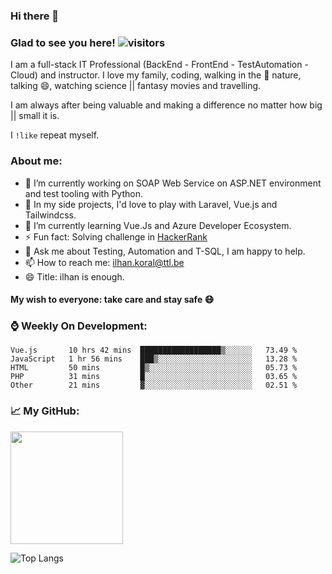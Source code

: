 ### Hi there 👋

<!--
**ikoral/ikoral** is a ✨ _special_ ✨ repository because its `README.md` (this file) appears on your GitHub profile.
-->

### Glad to see you here! ![visitors](https://visitor-badge.laobi.icu/badge?page_id=ikoral.ikoral)

I am a full-stack IT Professional (BackEnd - FrontEnd - TestAutomation - Cloud) and instructor. I love my family, coding, walking in the :herb: nature, talking 😄, watching science || fantasy movies and travelling.

I am always after being valuable and making a difference no matter how big || small it is.

I <code>!like</code> repeat myself.

### About me:
- 🔭 I’m currently working on SOAP Web Service on ASP.NET environment and test tooling with Python.
- 🔭 In my side projects, I'd love to play with Laravel, Vue.js and Tailwindcss.
- 🌱 I’m currently learning Vue.Js and Azure Developer Ecosystem.
- ⚡ Fun fact: Solving challenge in [HackerRank](https://www.hackerrank.com/ikoral)
- 💬 Ask me about Testing, Automation and T-SQL, I am happy to help.
- 📫 How to reach me: [ilhan.koral@ttl.be](mailto:ilhan.koral@ttl.be?subject=[Github])
- 😄 Title: ilhan is enough.

#### My wish to everyone: take care and stay safe :mask:

### :watch: Weekly On Development:
<!--START_SECTION:waka-->
```text
Vue.js       10 hrs 42 mins  ██████████████████▒░░░░░░   73.49 % 
JavaScript   1 hr 56 mins    ███▒░░░░░░░░░░░░░░░░░░░░░   13.28 % 
HTML         50 mins         █▒░░░░░░░░░░░░░░░░░░░░░░░   05.73 % 
PHP          31 mins         █░░░░░░░░░░░░░░░░░░░░░░░░   03.65 % 
Other        21 mins         ▓░░░░░░░░░░░░░░░░░░░░░░░░   02.51 % 
```
<!--END_SECTION:waka-->

### :chart_with_upwards_trend: My GitHub:
<img height="180em" src="https://github-readme-stats.vercel.app/api?username=ikoral&show_icons=true&hide_border=true&&count_private=true&include_all_commits=true" /></span>

![Top Langs](https://github-readme-stats.vercel.app/api/top-langs/?username=ikoral&layout=compact)



